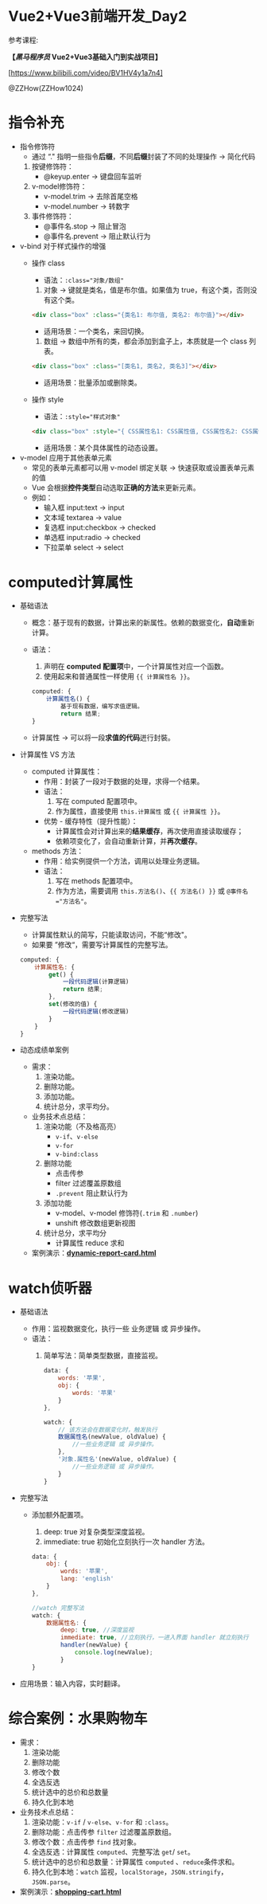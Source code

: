 # Vue2+Vue3前端开发_Day2

参考课程:

**【*黑马程序员* Vue2+Vue3基础入门到实战项目】**

[https://www.bilibili.com/video/BV1HV4y1a7n4]

@ZZHow(ZZHow1024)

# 指令补充

- 指令修饰符
    - 通过 “." 指明一些指令**后缀**，不同**后缀**封装了不同的处理操作 → 简化代码
    1. 按键修饰符：
        - @keyup.enter → 键盘回车监听
    2. v-model修饰符：
        - v-model.trim → 去除首尾空格
        - v-model.number → 转数字
    3. 事件修饰符：
        - @事件名.stop → 阻止冒泡
        - @事件名.prevent → 阻止默认行为
- v-bind 对于样式操作的增强
    - 操作 class
        - 语法：`:class="对象/数组"`
        1. 对象 → 键就是类名，值是布尔值。如果值为 true，有这个类，否则没有这个类。
        
        ```html
        <div class="box" :class="{类名1: 布尔值, 类名2: 布尔值}"></div>
        ```
        
        - 适用场景：一个类名，来回切换。
        1. 数组 → 数组中所有的类，都会添加到盒子上，本质就是一个 class 列表。
        
        ```html
        <div class="box" :class="[类名1, 类名2, 类名3]"></div>
        ```
        
        - 适用场景：批量添加或删除类。
    - 操作 style
        - 语法：`:style="样式对象"`
        
        ```html
        <div class="box" :style="{ CSS属性名1: CSS属性值, CSS属性名2: CSS属性值 }"></div>
        ```
        
        - 适用场景：某个具体属性的动态设置。
- v-model 应用于其他表单元素
    - 常见的表单元素都可以用 v-model 绑定关联 → 快速获取或设置表单元素的值
    - Vue 会根据**控件类型**自动选取**正确的方法**来更新元素。
    - 例如：
        - 输入框 input:text → input
        - 文本域 textarea → value
        - 复选框 input:checkbox → checked
        - 单选框 input:radio → checked
        - 下拉菜单 select → select

# computed计算属性

- 基础语法
    - 概念：基于现有的数据，计算出来的新属性。依赖的数据变化，**自动**重新计算。
    - 语法：
        1. 声明在 **computed 配置项**中，一个计算属性对应一个函数。
        2. 使用起来和普通属性一样使用 `{{ 计算属性名 }}`。
        
        ```jsx
        computed: {
        	计算属性名() {
        		基于现有数据，编写求值逻辑。
        		return 结果;
        }
        ```
        
    - 计算属性 → 可以将一段**求值的代码**迸行封裝。
- 计算属性 VS 方法
    - computed 计算属性：
        - 作用：封装了一段对于数据的处理，求得一个结果。
        - 语法：
            1. 写在 computed 配置项中。
            2. 作为属性，直接使用 `this.计算属性` 或 `{{ 计算属性 }}`。
        - 优势 - 缓存特性（提升性能）：
            - 计算属性会对计算出来的**结果缓存**，再次使用直接读取缓存；
            - 依赖项变化了，会自动重新计算，并**再次缓存**。
    - methods 方法：
        - 作用：给实例提供一个方法，调用以处理业务逻辑。
        - 语法：
            1. 写在 methods 配置项中。
            2. 作为方法，需要调用 `this.方法名()`、`{{ 方法名() }}` 或 `@事件名="方法名"`。
- 完整写法
    - 计算属性默认的简写，只能读取访问，不能“修改"。
    - 如果要 ”修改“，需要写计算属性的完整写法。
    
    ```jsx
    computed: {
    	计算属性名: {
    		get() {
    			一段代码逻辑(计算逻辑)
    			return 结果;
    		},
    		set(修改的值) {
    			一段代码逻辑(修改逻辑)
    		}
    	}
    }
    ```
    
- 动态成绩单案例
    - 需求：
        1. 渲染功能。
        2. 删除功能。
        3. 添加功能。
        4. 统计总分，求平均分。
    - 业务技术点总结：
        1. 渲染功能（不及格高亮）
            - `v-if`、`v-else`
            - `v-for`
            - `v-bind:class`
        2. 删除功能
            - 点击传参
            - filter 过滤覆盖原数组
            - `.prevent` 阻止默认行为
        3. 添加功能
            - v-model、v-model 修饰符(`.trim` 和 `.number`)
            - unshift 修改数组更新视图
        4. 统计总分，求平均分
            - 计算属性 reduce 求和
    - 案例演示：[**dynamic-report-card.html**](./dynamic-report-card.html)

# watch侦听器

- 基础语法
    - 作用：监视数据变化，执行一些 业务逻辑 或 异步操作。
    - 语法：
        1. 简单写法：简单类型数据，直接监视。
            
            ```jsx
            data: {
            	words: '苹果',
            	obj: {
            		words: '苹果'
            	}
            },
            
            watch: {
            	// 该方法会在数据变化时，触发执行
            	数据属性名(newValue, oldValue) {
            		//一些业务逻辑 或 异步操作。
            	},
            	'对象.属性名'(newValue, oldValue) {
            		//一些业务逻辑 或 异步操作。
            	}
            }
            ```
            
- 完整写法
    - 添加额外配置项。
        1. deep: true 对复杂类型深度监视。
        2. immediate: true 初始化立刻执行一次 handler 方法。
        
        ```jsx
        data: {
        	obj: {
        		words: '苹果',
        		lang: 'english'
        	}
        },
        
        //watch 完整写法
        watch: {
        	数据属性名: {
        		deep: true, //深度监视
        		immediate: true, //立刻执行，一进入界面 handler 就立刻执行
        		handler(newValue) {
        			console.log(newValue);
        		}
        }
        ```
        
- 应用场景：输入内容，实时翻译。

# 综合案例：水果购物车

- 需求：
    1. 渲染功能
    2. 删除功能
    3. 修改个数
    4. 全选反选
    5. 统计选中的总价和总数量
    6. 持久化到本地
- 业务技术点总结：
    1. 渲染功能：`v-if` / `v-else`、`v-for` 和 `:class`。
    2. 删除功能：点击传参 `filter` 过滤覆盖原数组。
    3. 修改个数：点击传参 `find` 找对象。
    4. 全选反选：计算属性 `computed`、完整写法 `get`/ `set`。
    5. 统计选中的总价和总数量：计算属性 `computed` 、`reduce`条件求和。
    6. 持久化到本地：`watch` 监视，`localStorage`，`JSON.stringify`，`JSON.parse`。
- 案例演示：[**shopping-cart.html**](./shopping-cart.html)
